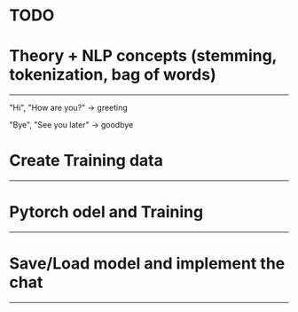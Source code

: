 # TODO

# Theory + NLP concepts (stemming, tokenization, bag of words)
* * *
"Hi", "How are you?" -> greeting

"Bye", "See you later" -> goodbye

# Create Training data
* * *

# Pytorch odel and Training
* * *

# Save/Load model and implement the chat
* * *
